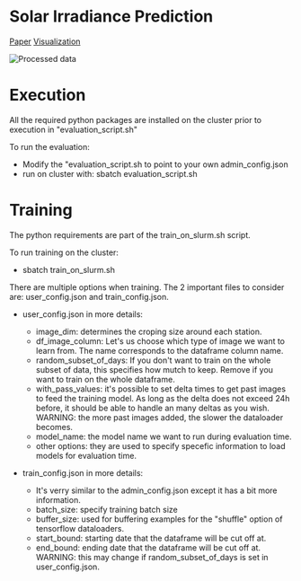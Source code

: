 # Solar Irradiance Prediction

[Paper](https://github.com/MaximeDaigle/Solar-Irradiance-Prediction/blob/master/GHI%20projections.pdf)
[Visualization](https://drive.google.com/file/d/1AO7Bj6Usk9A_CyrkIlHXUMt157EOd5v-/view)


![Processed data](https://media.giphy.com/media/RgzqdUy09gDbZVLW2o/source.gif)

# Execution
All the required python packages are installed on the cluster prior to execution in "evaluation_script.sh"

To run the evaluation: 
* Modify the "evaluation_script.sh to point to your own admin_config.json
* run on cluster with: sbatch evaluation_script.sh

# Training
The python requirements are part of the train_on_slurm.sh script.

To run training on the cluster:
* sbatch train_on_slurm.sh

There are multiple options when training. The 2 important files to consider are: user_config.json and train_config.json. 
* user_config.json in more details:
  * image_dim: determines the croping size around each station.
  * df_image_column: Let's us choose which type of image we want to learn from. The name corresponds to the dataframe column name.
  * random_subset_of_days: If you don't want to train on the whole subset of data, this specifies how mutch to keep. Remove if you want to train on the whole dataframe.
  * with_pass_values: it's possible to set delta times to get past images to feed the training model. As long as the delta does not exceed 24h before, it should be able to handle an many deltas as you wish. WARNING: the more past images added, the slower the dataloader becomes.
  * model_name: the model name we want to run during evaluation time.
  * other options: they are used to specify specefic information to load models for evaluation time. 

* train_config.json in more details:
  * It's verry similar to the admin_config.json except it has a bit more information.
  * batch_size: specify training batch size
  * buffer_size: used for buffering examples for the "shuffle" option of tensorflow dataloaders. 
  * start_bound: starting date that the dataframe will be cut off at. 
  * end_bound: ending date that the dataframe will be cut off at. WARNING: this may change if random_subset_of_days is set in user_config.json.
